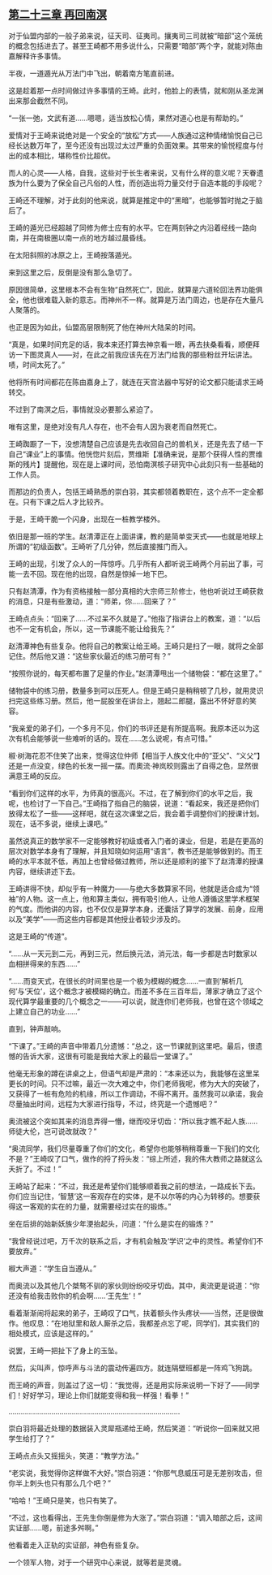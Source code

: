 ## [第二十三章 再回南溟](https://www.xxbiquge.com/11_11207/9204907.html)


  对于仙盟内部的一般子弟来说，征天司、征夷司。攘夷司三司就被“暗部”这个笼统的概念包括进去了。甚至王崎都不用多说什么，只需要“暗部”两个字，就能对陈由嘉解释许多事情。

  半夜，一道遁光从万法门中飞出，朝着南方笔直前进。

  这是趁着那一点时间做过许多事情的王崎。此时，他脸上的表情，就和刚从圣龙渊出来那会截然不同。

  “一张一弛，文武有道……嗯嗯，适当放松心情，果然对道心也是有帮助的。”

  爱情对于王崎来说绝对是一个安全的“放松”方式——人族通过这种情绪愉悦自己已经长达数万年了，至今还没有出现过太过严重的负面效果。其带来的愉悦程度与付出的成本相比，堪称性价比超优。

  而人的心灵——人格，自我，这些对于长生者来说，又有什么样的意义呢？天眷遗族为什么要为了保全自己凡俗的人性，而创造出将力量交付于自造本能的手段呢？

  王崎还不理解，对于此刻的他来说，就算是推定中的“黑暗”，也能够暂时抛之于脑后了。

  王崎的遁光已经超越了同修为修士应有的水平。它在两刻钟之内沿着经线一路向南，并在南极圈以南一点的地方越过晨昏线。

  在太阳斜照的冰原之上，王崎按落遁光。

  来到这里之后，反倒是没有那么急切了。

  原因很简单，这里根本不会有生物“自然死亡”，因此，就算是六道轮回法界功能俱全，他也很难载入新的意志。而神州不一样。就算是万法门周边，也是存在大量凡人聚落的。

  也正是因为如此，仙盟高层限制死了他在神州大陆呆的时间。

  “真是，如果时间充足的话，我本来还打算去神京看一眼，再去扶桑看看，顺便拜访一下图灵真人——对，在此之前我应该先在万法门给我的那些粉丝开坛讲法。啧，时间太死了。”

  他将所有时间都花在陈由嘉身上了，就连在天宫法器中写好的论文都只能请求王崎转交。

  不过到了南溟之后，事情就没必要那么紧迫了。

  唯有这里，是绝对没有凡人存在，也不会有人因为衰老而自然死亡。

  王崎踟蹰了一下，没想清楚自己应该是先去收回自己的兽机关，还是先去了结一下自己“课业”上的事情。他恍惚片刻后，贾维斯【准确来说，是那个获得人性的贾维斯的残片】提醒他，现在是上课时间，恐怕南溟核子研究中心此刻只有一些基础的工作人员。

  而那边的负责人，包括王崎熟悉的崇白羽，其实都领着教职在，这个点不一定全都在。只有下课之后人才比较齐。

  于是，王崎干脆一个闪身，出现在一桩教学楼外。

  依旧是那一班的学生。赵清潭正在上面讲课，教的是简单变天式——也就是地球上所谓的“初级函数”。王崎听了几分钟，然后直接推门而入。

  王崎的出现，引发了众人的一阵惊呼。几乎所有人都听说王崎两个月前出了事，可能一去不回。现在他的出现，自然是惊掉一地下巴。

  只有赵清潭，作为有资格接触一部分真相的大宗师三阶修士，他也听说过王崎获救的消息，只是有些激动，道：“师弟，你……回来了？”

  王崎点点头：“回来了……不过呆不久就是了。”他指了指讲台上的教案，道：“以后也不一定有机会，所以，这一节课能不能让给我先？”

  赵清潭神色有些复杂。他将自己的教案让给王崎。王崎只是扫了一眼，就将之全部记住。然后他又道：“这些家伙最近的练习册可有？”

  “按照你说的，每天都布置了足量的作业。”赵清潭甩出一个储物袋：“都在这里了。”

  储物袋中的练习册，数量多到可以压死人。但是王崎只是稍稍顿了几秒，就用灵识扫完这些练习册。然后，他一屁股坐在讲台上，翘起二郎腿，露出不怀好意的笑容。

  “我亲爱的弟子们，一个多月不见，你们的书评还是有所提高啊。我原本还以为这次有机会能够说一些难听的话的。现在……怎么说呢，有点可惜。”

  椒·树海花忍不住笑了出来，觉得这位仲师【相当于人族文化中的“亚父”、“义父”】还是一点没变，绿色的长发一摇一摆。而奧流·神岚皎则露出了自得之色，显然很满意王崎的反应。

  “看到你们这样的水平，为师真的很高兴。不过，在了解到你们的水平之后，我呢，也检讨了一下自己。”王崎指了指自己的脑袋，说道：“看起来，我还是把你们放得太松了一些——这样吧，就在这次课堂之后，我会着手调整你们的授课计划。现在，话不多说，继续上课吧。”

  虽然说真正的数学家不一定能够教好初级或者入门者的课业，但是，若是在更高的层次对数学本身有了理解，并且知晓如何运用“语言”，教书还是能够做到的。而王崎的水平本就不低，再加上也曾经做过教师，所以还是顺利的接下了赵清潭的授课内容，继续讲述下去。

  王崎讲得不快，却似乎有一种魔力——与绝大多数算家不同，他就是适合成为“领袖”的人物。这一点上，他和算主类似，拥有吸引他人，让他人遵循这里学术框架的气度。而他讲的内容，也不仅仅是算学本身，还囊括了算学的发展、前身，应用以及“美学”——而这些内容都是其他授业者较少涉及的。

  这是王崎的“传道”。

  “……从一天元到二元，再到三元，然后换元法，消元法，每一步都是古时数家以血相拼得来的东西……”

  “……而变天式，在很长的时间里也是一个极为模糊的概念……一直到‘解析几何’与‘天位’，这个概念才被模糊的确立。而差不多在三百年后，薄家才确立了这个现代算学最重要的几个概念之一——可以说，就连你们老师我，也曾在这个领域之上建立自己的功业……”

  直到，钟声敲响。

  “下课了。”王崎的声音中带着几分遗憾：“总之，这一节课就到这里吧。最后，很遗憾的告诉大家，这很有可能是我给大家上的最后一堂课了。”

  他毫无形象的蹲在讲桌之上，但语气却是严肃的：“本来还以为，我能够在这里呆更长的时间。只不过嘛，最近一次大难之中，你们老师我呢，修为大大的突破了，又获得了一桩有危险的机缘，所以工作调动，不得不离开。虽然我可以承诺，我会尽量抽出时间，远程为大家进行指导，不过，终究是一个遗憾吧？”

  奥流被这个突如其来的消息弄得一懵，继而咬牙切齿：“所以我才瞧不起人族……师徒大伦，岂可说改就改？”

  “奥流同学，我们尽量尊重了你们的文化，希望你也能够稍稍尊重一下我们的文化不是？”王崎叹了口气，做作的捋了捋头发：“综上所述，我的伟大教师之路就这么夭折了。不过！”

  王崎站了起来：“不过，我还是希望你们能够顺着我之前的想法，一路成长下去。你们应当记住，‘智慧’这一客观存在的实体，是不以尔等的内心为转移的。想要获得这一客观的实在的力量，就需要经过实在的锻炼。”

  坐在后排的始新妖族少年浭抬起头，问道：“什么是实在的锻炼？”

  “我曾经说过吧，万千次的联系之后，才有机会触及‘学识’之中的灵性。希望你们不要放弃。”

  椒大声道：“学生自当遵从。”

  而奥流以及其他几个桀骜不驯的家伙则纷纷咬牙切齿。其中，奥流更是说道：“你还没有给我击败你的机会啊……‘王先生’！”

  看着渐渐闹将起来的弟子，王崎叹了口气，扶着额头作头疼状——当然，还是很做作。他叹息：“在地狱里和敌人厮杀之后，我都差点忘了呢，同学们，其实我们的相处模式，应该是这样的。”

  说罢，王崎一把扯下了身上的玉坠。

  然后，尖叫声，惊呼声与斗法的震动传遍四方。就连隔壁班都是一阵鸡飞狗跳。

  而王崎的声音，则盖过了这一切：“我觉得，还是用实际来说明一下好了——同学们！好好学习，理论上你们就能变得和我一样强！看拳！”

  …………………………………………………………………………

  崇白羽将最近处理的数据装入灵犀瓶递给王崎，然后笑道：“听说你一回来就又把学生给打了？”

  王崎点点头又摇摇头，笑道：“教学方法。”

  “老实说，我觉得你这样做不大好。”崇白羽道：“你那气息威压可是无差别攻击，但你半上刺头也只有那么几个吧？”

  “哈哈！”王崎只是笑，也只有笑了。

  “不过，这也看得出，王先生你倒是修为大涨了。”崇白羽道：“调入暗部之后，这间实证部……嗯，前途多舛啊。”

  他看着走入正轨的实证部，神色有些复杂。

  一个领军人物，对于一个研究中心来说，就等若是灵魂。
